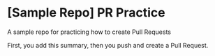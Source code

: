 # [Sample Repo] PR Practice
A sample repo for practicing how to create Pull Requests

First, you add this summary, then you push and create a Pull Request.